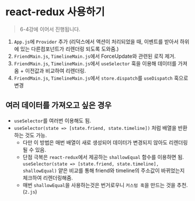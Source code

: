 # react-redux 사용하기

> 6-4강에 이어서 진행됩니다.

1. `App.js`에 `Provider` 추가 (리덕스에서 액션이 처리되었을 때, 이벤트를 받아서 하위에 있는 다른컴포넌트가 리렌더링 되도록 도와줌.)
2. `FriendMain.js`, `TimelineMain.js`에서 ForceUpdate와 관련된 로직 제거.
3. `FriendMain.js`, `TimelineMain.js`에서 `useSelector` 훅을 이용해 데이터를 가져옴 + 이전값과 비교하여 리렌더링.
4. `FriendMain.js`, `TimelineMain.js`에서 `store.dispatch`를 `useDispatch` 훅으로 변경

## 여러 데이터를 가져오고 싶은 경우

- `useSelector`를 여러번 이용해도 됨.
- `useSelector(state => [state.friend, state.timeline])` 처럼 배열을 반환하는 것도 가능.
  - 다만 이 방법은 매번 배열이 새로 생성되어 데이터가 변경되지 않아도 리렌더링 될 수 있음.
  - 단점 극복은 `react-redux`에서 제공하는 `shallowEqual` 함수를 이용하면 됨. `useSelector(state => [state.friend, state.timeline], shallowEqual)` 얕은 비교를 통해 friend와 timeline의 주소값이 바뀌었는지 체크하여 리렌더링해줌.
  - 매번 `shallowEqual`을 사용하는것은 번거로우니 `커스텀 훅`을 만드는 것을 추천. (`2.js`)

